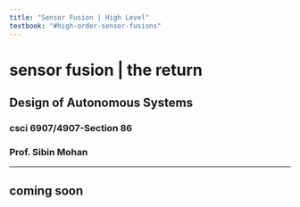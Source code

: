 ```yaml
---
title: "Sensor Fusion | High Level"
textbook: "#high-order-sensor-fusions"
---
```


# sensor fusion | the return

## **Design of Autonomous Systems**
### csci 6907/4907-Section 86
### Prof. **Sibin Mohan**

---

## coming soon